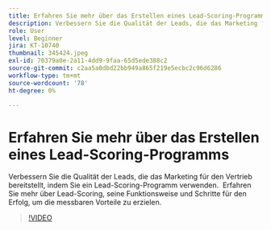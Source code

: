 ```yaml
---
title: Erfahren Sie mehr über das Erstellen eines Lead-Scoring-Programms
description: Verbessern Sie die Qualität der Leads, die das Marketing für den Vertrieb bereitstellt, indem Sie ein Lead-Scoring-Programm verwenden.  Erfahren Sie mehr über Lead-Scoring, seine Funktionsweise und Schritte für den Erfolg, um die messbaren Vorteile zu erzielen.
role: User
level: Beginner
jira: KT-10740
thumbnail: 345424.jpeg
exl-id: 70379a0e-2a11-4dd9-9faa-65d5ede388c2
source-git-commit: c2aa5a0dbd22bb949a865f219e5ecbc2c96d6286
workflow-type: tm+mt
source-wordcount: '78'
ht-degree: 0%

---
```


# Erfahren Sie mehr über das Erstellen eines Lead-Scoring-Programms

Verbessern Sie die Qualität der Leads, die das Marketing für den Vertrieb bereitstellt, indem Sie ein Lead-Scoring-Programm verwenden.  Erfahren Sie mehr über Lead-Scoring, seine Funktionsweise und Schritte für den Erfolg, um die messbaren Vorteile zu erzielen.

>[!VIDEO](https://video.tv.adobe.com/v/345424/?quality=12&learn=on)
